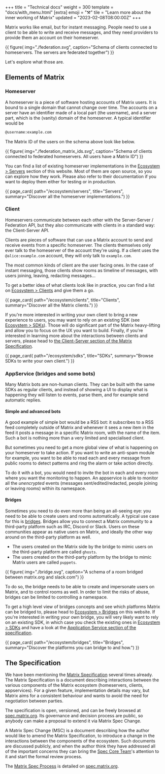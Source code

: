 +++
title = "Technical docs"
weight = 300
template = "docs/with_menu.html"
[extra]
emoji = "⚒️"
tile = "Learn more about the inner working of Matrix"
updated = "2023-02-08T08:00:00Z"
+++

Matrix works like email, but for instant messaging. People need to use a client
to be able to write and receive messages, and they need providers to provide
them an account on their homeserver.

{{ figure(
    img="./federation.svg",
    caption="Schema of clients connected to homeservers. The servers are federated together")
}}

Let's explore what those are.

## Elements of Matrix

### Homeserver

A homeserver is a piece of software hosting accounts of Matrix users. It is
bound to a single domain that cannot change over time. The accounts on a server
have an identifier made of a local part (the username), and a server part, which
is the (vanity) domain of the homeserver. A typical identifier would be

```txt
@username:example.com
```

The Matrix ID of the users on the schema above look like below.

{{ figure(
    img="./federation_matrix_ids.svg",
    caption="Schema of clients connected to federated homeservers. All users have a Matrix ID")
}}

You can find a list of existing homeserver implementations in the
[Ecosystem > Servers](/ecosystem/servers) section of this website. Most of them
are open source, so you can explore how they work. Please also refer to their
documentation if you want to deploy them either for testing or in production.

{{ page_card(
    path="/ecosystem/servers",
    title="Servers",
    summary="Discover all the homeserver implementations.")
}}

### Client

Homeservers communicate between each other with the Server-Server / Federation
API, but they also communicate with clients in a standard way: the Client-Server
API.

Clients are pieces of software that can use a Matrix account to send and receive
events from a specific homeserver. The clients themselves only ever talk to the
homeserver of the account they're using. If a client uses the
`@alice:example.com` account, they will only talk to `example.com`.

The most common kinds of client are the user facing ones. In the case of instant
messaging, those clients show rooms as timeline of messages, with users joining,
leaving, redacting messages…

To get a better idea of what clients look like in practice, you can find a list
on [Ecosystem > Clients](/ecosystem/clients) and give them a go.

{{ page_card(
    path="/ecosystem/clients",
    title="Clients",
    summary="Discover all the Matrix clients.")
}}

If you're more interested in writing your own client to bring a new experience
to users, you may want to rely on an existing SDK (see
[Ecosystem > SDKs](/ecosystem/sdks)). Those will do significant part of the
Matrix heavy-lifting and allow you to focus on the UX you want to build.
Finally, if you're interested in learning more about the interactions between
clients and servers, please head to
[the Client-Server section of the Matrix Specification](https://spec.matrix.org/latest/client-server-api/).

{{ page_card(
    path="/ecosystem/sdks",
    title="SDKs",
    summary="Browse SDKs to write your own client.")
}}

### AppService (bridges and some bots)

Many Matrix bots are non-human clients. They can be built with the same SDKs as
regular clients, and instead of showing a UI to display what is happening they
will listen to events, parse them, and for example send automatic replies.

#### Simple and advanced bots

A good example of simple bot would be a RSS bot: it subscribes to a RSS feed
completely outside of Matrix and whenever it sees a new item in the feed it
posts a message in a specific Matrix room, with the name of the item. Such a bot
is nothing more than a very limited and specialised client.

But sometimes you need to get a more global view of what is happening on your
homeserver to take action. If you want to write an anti-spam module for example,
you want to be able to read each and every message from public rooms to detect
patterns and ring the alarm or take action directly.

To do it with a bot, you would need to invite the bot in each and every room
where you want the monitoring to happen. An appservice is able to monitor all
the _unencrypted_ events (messages sent/edited/redacted, people joining or 
leaving rooms) within its namespace.

#### Bridges

Sometimes you need to do even more than being an all-seeing eye: you need to be
able to create users and rooms automatically. A typical use case for this is
[bridges](/ecosystem/bridges). Bridges allow you to connect a Matrix community
to a third-party platform such as IRC, Discord or Slack. Users on these
communities appear as native users on Matrix, and ideally the other way around
on the third-party platform as well.

- The users created on the Matrix side by the bridge to mimic users on the
  third-party platform are called `ghosts`.
- The users created on the third-party platform by the bridge to mimic Matrix
  users are called `puppets`.

{{ figure(
    img="./bridge.svg",
    caption="A schema of a room bridged between matrix.org and slack.com")
}}

To do so, the bridge needs to be able to create and impersonate users on Matrix,
and to control rooms as well. In order to limit the risks of abuse, bridges can
be limited to controlling a namespace.

To get a high level view of bridges concepts and see which platforms Matrix can
be bridged to, please head to [Ecosystem > Bridges](/ecosystem/bridges) on this
website. If you're interested in writing your own bridge, you will very likely
want to rely on an existing SDK, in which case you check the existing ones in
[Ecosystem > SDKs](/ecosystem/sdks) and have a look at the
[Application Service section of the specification](https://spec.matrix.org/latest/application-service-api/).

{{ page_card(
    path="/ecosystem/bridges",
    title="Bridges",
    summary="Discover the platforms you can bridge to and how.")
}}

## The Specification

We have been mentioning the [Matrix Specification](https://spec.matrix.org)
several times already. The Matrix Specification is a document describing
interactions between the various components of the Matrix ecosystem
(homeservers, clients, appservices). For a given  feature, implementation
details may vary, but Matrix aims for a consistent behaviour and wants to avoid
the need for negotiation between parties.

The specification is open, versioned, and can be freely browsed at
[spec.matrix.org](https://spec.matrix.org). Its governance and decision process
are public, so anybody can make a proposal to extend it via Matrix Spec Change.

A Matrix Spec Change (MSC) is a document describing how the author would like to
amend the Matrix Specification, to introduce a change in the interactions
between the components of the ecosystem. Such documents are discussed publicly,
and when the author think they have addressed all of the important concerns they
can bring the [Spec Core Team](/about#the-spec-core-team)'s attention to it and
start the formal review process.

The [Matrix Spec Process](https://spec.matrix.org/proposals/) is detailed on
[spec.matrix.org](https://spec.matrix.org).
